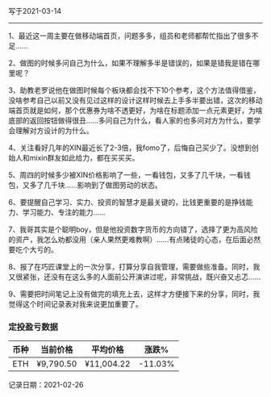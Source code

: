 写于2021-03-14

-----

1、最近这一周主要在做移动端首页，问题多多，组员和老师都帮忙指出了很多不足……

2、做图的时候多问自己为什么，如果不理解多半是错误的，如果是错我是错在哪里呢？

3、助教老罗说他在做图时候每个板块都会找不下10个参考，这个方法值得借鉴，没啥参考自己以前又没有见过这样的设计这样时候去上手多半要出错，这次的移动端首页就是如何，那个优惠券为啥不透更好，为啥在标题添加一点元素更好，为啥底部的返回按钮做得很丑……多问自己为什么，看人家的也多问对方为什么，要学会理解对方设计的为什么。

4、关注看好几年的XIN最近长了2-3倍，我fomo了，后悔自己买少了。没想到创始人和mixin群友如此给力，都在买买买。

5、周四的时候多少被XIN价格影响了一些，一看钱包，又多了几千块，一看钱包，又多了几千块……影响到了做图劳动的状态。

6、要提醒自己学习、实力、投资的智慧才是最关键的，比钱更重要的是挣钱能力、学习能力、专注的能力……

7、我哥其实是个聪明boy，但是他投资数字货币的方向错了，选择了更为高风险的资产，我怎么劝都没用（亲人果然更难教啊）……有点赌徒的心态，在后面必然要吃个大亏的。

8、报了在巧匠课堂上的一次分享，打算分享自我管理，需要做些准备。同时，我又很紧张，还没有在这么多的人面前公开演讲过呢，非常挑战，既兴奋又忐忑……

9、需要把时间笔记上没有做完的填充上去，这样才方便接下来的分享，同时，我觉得这个时间记录表对我来说更加重要了。

### 定投盈亏数据

| 币种 | 当前价格 | 平均价格 |  涨跌%  |  
| :--: | :----------: | :----------: | :-----: |
| ETH  |  ¥9,790.50|   ¥11,004.22 | -11.03% | 

记录日期：2021-02-26